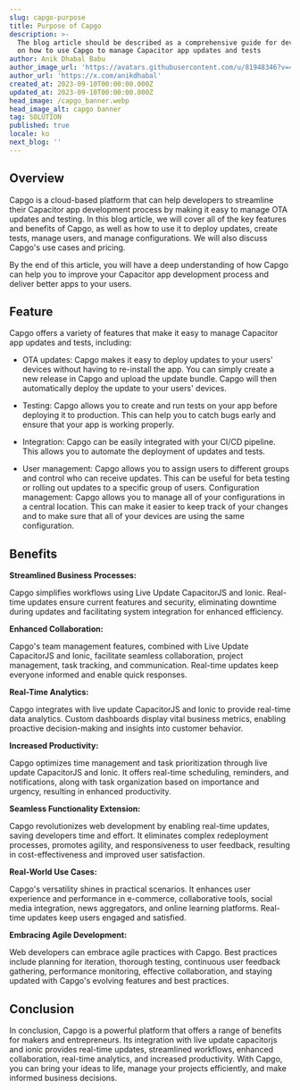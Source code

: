 ```yaml
---
slug: capgo-purpose
title: Purpose of Capgo
description: >-
  The blog article should be described as a comprehensive guide for developers
  on how to use Capgo to manage Capacitor app updates and tests
author: Anik Dhabal Babu
author_image_url: 'https://avatars.githubusercontent.com/u/81948346?v=4'
author_url: 'https://x.com/anikdhabal'
created_at: 2023-09-10T00:00:00.000Z
updated_at: 2023-09-10T00:00:00.000Z
head_image: /capgo_banner.webp
head_image_alt: capgo banner
tag: SOLUTION
published: true
locale: ko
next_blog: ''
---
```


## Overview

Capgo is a cloud-based platform that can help developers to streamline their Capacitor app development process by making it easy to manage OTA updates and testing. In this blog article, we will cover all of the key features and benefits of Capgo, as well as how to use it to deploy updates, create tests, manage users, and manage configurations. We will also discuss Capgo's use cases and pricing.

By the end of this article, you will have a deep understanding of how Capgo can help you to improve your Capacitor app development process and deliver better apps to your users.

## Feature

Capgo offers a variety of features that make it easy to manage Capacitor app updates and tests, including:

* OTA updates: Capgo makes it easy to deploy updates to your users' devices without having to re-install the app. You can simply create a new release in Capgo and upload the update bundle. Capgo will then automatically deploy the update to your users' devices.

* Testing: Capgo allows you to create and run tests on your app before deploying it to production. This can help you to catch bugs early and ensure that your app is working properly.

* Integration: Capgo can be easily integrated with your CI/CD pipeline. This allows you to automate the deployment of updates and tests.

* User management: Capgo allows you to assign users to different groups and control who can receive updates. This can be useful for beta testing or rolling out updates to a specific group of users.
Configuration management: Capgo allows you to manage all of your configurations in a central location. This can make it easier to keep track of your changes and to make sure that all of your devices are using the same configuration.

## Benefits

**Streamlined Business Processes:** 

Capgo simplifies workflows using Live Update CapacitorJS and Ionic. Real-time updates ensure current features and security, eliminating downtime during updates and facilitating system integration for enhanced efficiency.

**Enhanced Collaboration:** 

Capgo's team management features, combined with Live Update CapacitorJS and Ionic, facilitate seamless collaboration, project management, task tracking, and communication. Real-time updates keep everyone informed and enable quick responses.

**Real-Time Analytics:** 

Capgo integrates with live update CapacitorJS and Ionic to provide real-time data analytics. Custom dashboards display vital business metrics, enabling proactive decision-making and insights into customer behavior.

**Increased Productivity:**

 Capgo optimizes time management and task prioritization through live update CapacitorJS and Ionic. It offers real-time scheduling, reminders, and notifications, along with task organization based on importance and urgency, resulting in enhanced productivity.

 **Seamless Functionality Extension:** 
 
 Capgo revolutionizes web development by enabling real-time updates, saving developers time and effort. It eliminates complex redeployment processes, promotes agility, and responsiveness to user feedback, resulting in cost-effectiveness and improved user satisfaction.

 **Real-World Use Cases:**
 
  Capgo's versatility shines in practical scenarios. It enhances user experience and performance in e-commerce, collaborative tools, social media integration, news aggregators, and online learning platforms. Real-time updates keep users engaged and satisfied.

  **Embracing Agile Development:** 
  
  Web developers can embrace agile practices with Capgo. Best practices include planning for iteration, thorough testing, continuous user feedback gathering, performance monitoring, effective collaboration, and staying updated with Capgo's evolving features and best practices.

## Conclusion

In conclusion, Capgo is a powerful platform that offers a range of benefits for makers and entrepreneurs. Its integration with live update capacitorjs and ionic provides real-time updates, streamlined workflows, enhanced collaboration, real-time analytics, and increased productivity. With Capgo, you can bring your ideas to life, manage your projects efficiently, and make informed business decisions.
